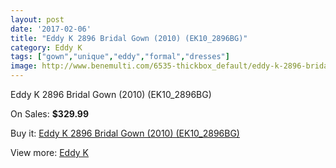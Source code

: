 ```yaml
---
layout: post
date: '2017-02-06'
title: "Eddy K 2896 Bridal Gown (2010) (EK10_2896BG)"
category: Eddy K
tags: ["gown","unique","eddy","formal","dresses"]
image: http://www.benemulti.com/6535-thickbox_default/eddy-k-2896-bridal-gown-2010-ek102896bg.jpg
---
```

Eddy K 2896 Bridal Gown (2010) (EK10_2896BG)

On Sales: **$329.99**
<a href="https://www.benemulti.com/en/eddy-knbspnbsp/2473-eddy-k-2896-bridal-gown-2010-ek102896bg.html"><amp-img layout="responsive" width="600" height="600" src="//www.benemulti.com/6535-thickbox_default/eddy-k-2896-bridal-gown-2010-ek102896bg.jpg" alt="Eddy K 2896 Bridal Gown (2010) (EK10_2896BG) 0" /></a>
<a href="https://www.benemulti.com/en/eddy-knbspnbsp/2473-eddy-k-2896-bridal-gown-2010-ek102896bg.html"><amp-img layout="responsive" width="600" height="600" src="//www.benemulti.com/6536-thickbox_default/eddy-k-2896-bridal-gown-2010-ek102896bg.jpg" alt="Eddy K 2896 Bridal Gown (2010) (EK10_2896BG) 1" /></a>

Buy it: [Eddy K 2896 Bridal Gown (2010) (EK10_2896BG)](https://www.benemulti.com/en/eddy-knbspnbsp/2473-eddy-k-2896-bridal-gown-2010-ek102896bg.html "Eddy K 2896 Bridal Gown (2010) (EK10_2896BG)")

View more: [Eddy K](https://www.benemulti.com/en/23-eddy-knbspnbsp "Eddy K")